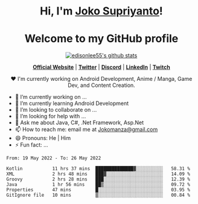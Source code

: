 <h1 align="center">Hi, I'm <a href="https://www.google.com">Joko Supriyanto</a>!</h1>
<h1 align="center">Welcome to my GitHub profile</h1>

<p align="center">
  <a href="https://github.com/jokomanza"><img src="https://github-readme-stats.vercel.app/api?username=jokomanza&hide_border=true&show_icons=true" alt="edisonlee55's github stats"></a>
</p>

<p align="center">
  <strong><a href="https://www.google.com">Official Website</a></strong> |
  <strong><a href="https://twitter.com/jokomanza">Twitter</a></strong> |
  <strong><a href="https://discord.gg/nYXzaUS">Discord</a></strong> |
  <strong><a href="https://www.linkedin.com/in/jokomanza">LinkedIn</a></strong> |
  <strong><a href="https://www.twitch.tv/jokomanza">Twitch</a></strong>
</p>

<p align="center">❤ I'm currently working on Android Development, Anime / Manga, Game Dev, and Content Creation.</p>

- 🔭 I’m currently working on ...
- 🌱 I’m currently learning Android Development
- 👯 I’m looking to collaborate on ...
- 🤔 I’m looking for help with ...
- 💬 Ask me about Java, C#, .Net Framework, Asp.Net
- 📫 How to reach me: email me at Jokomanza@gmail.com
- 😄 Pronouns: He | Him
- ⚡ Fun fact: ...

<!--START_SECTION:waka-->

```text
From: 19 May 2022 - To: 26 May 2022

Kotlin           11 hrs 37 mins  ██████████████▓░░░░░░░░░░   58.31 %
XML              2 hrs 48 mins   ███▓░░░░░░░░░░░░░░░░░░░░░   14.09 %
Groovy           2 hrs 28 mins   ███░░░░░░░░░░░░░░░░░░░░░░   12.39 %
Java             1 hr 56 mins    ██▒░░░░░░░░░░░░░░░░░░░░░░   09.72 %
Properties       47 mins         █░░░░░░░░░░░░░░░░░░░░░░░░   03.95 %
GitIgnore file   10 mins         ▒░░░░░░░░░░░░░░░░░░░░░░░░   00.84 %
```

<!--END_SECTION:waka-->
